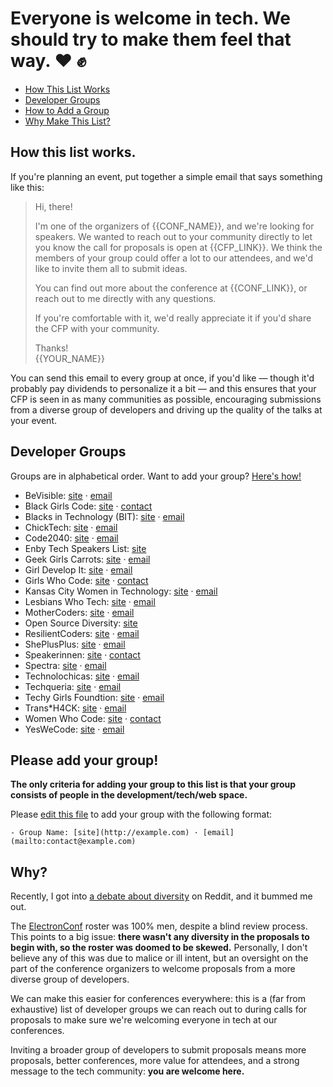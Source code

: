 # Everyone is welcome in tech. We should try to make them feel that way. ❤️ ✊

- [How This List Works](#how-this-list-works)
- [Developer Groups](#developer-groups)
- [How to Add a Group](#please-add-your-group)
- [Why Make This List?](#why)

## How this list works.

If you're planning an event, put together a simple email that says something like this:

> Hi, there!
> 
> I'm one of the organizers of {{CONF_NAME}}, and we're looking for speakers. We wanted to reach out to your community directly to let you know the call for proposals is open at {{CFP_LINK}}. We think the members of your group could offer a lot to our attendees, and we'd like to invite them all to submit ideas.
> 
> You can find out more about the conference at {{CONF_LINK}}, or reach out to me directly with any questions.
>
> If you're comfortable with it, we'd really appreciate it if you'd share the CFP with your community.
>
> Thanks!  
> {{YOUR_NAME}}

You can send this email to every group at once, if you'd like — though it'd probably pay dividends to personalize it a bit — and this ensures that your CFP is seen in as many communities as possible, encouraging submissions from a diverse group of developers and driving up the quality of the talks at your event.

## Developer Groups

Groups are in alphabetical order. Want to add your group? [Here's how!](#please-add-your-group)

- BeVisible: [site](http://bevisible.soy/) · [email](mailto:contact@bevisible.soy)
- Black Girls Code: [site](http://www.blackgirlscode.com/) · [contact](http://www.blackgirlscode.com/contact-us.html)
- Blacks in Technology (BIT): [site](https://www.blacksintechnology.net) · [email](mailto:contactus@blacksintechnology.net)
- ChickTech: [site](https://chicktech.org/) · [email](mailto:info@chicktech.org)
- Code2040: [site](http://www.code2040.org/mission/) · [email](mailto:info@code2040.org)
- Enby Tech Speakers List: [site](https://enbytech.github.io/) 
- Geek Girls Carrots: [site](http://gocarrots.org) · [email](mailto:hello@gocarrots.org)
- Girl Develop It: [site](https://www.girldevelopit.com) · [email](mailto:partnerships@girldevelopit.com)
- Girls Who Code: [site](https://girlswhocode.com) · [contact](https://girlswhocode.com/contact-us/)
- Kansas City Women in Technology: [site](http://www.kcwomenintech.org) · [email](mailto:info@kcwomenintech.org)
- Lesbians Who Tech: [site](https://lesbianswhotech.org/about) · [email](mailto:patty@lesbianswhotech.org)
- MotherCoders: [site](http://www.mothercoders.org/) · [email](mailto:info@mothercoders.org)
- Open Source Diversity: [site](https://opensourcediversity.org)
- ResilientCoders: [site](http://www.resilientcoders.org/) · [email](mailto:david@resilientcoders.org)
- ShePlusPlus: [site](http://sheplusplus.org) · [email](mailto:sheplusplus.ambassadors@gmail.com)
- Speakerinnen: [site](https://speakerinnen.org) · [contact](https://speakerinnen.org/en/contact)
- Spectra: [site](https://sospectra.com) · [email](mailto:hello@sospectra.com)
- Technolochicas: [site](http://technolochicas.org/) · [email](mailto:technolochicas@ncwit.org)
- Techqueria: [site](https://techqueria.org/) · [email](mailto:organizers@techqueria.org)
- Techy Girls Foundtion: [site](http://techygirls.org) · [email](mailto:geek@techygirls.org)
- Trans\*H4CK: [site](http://transhack.org) · [email](mailto:hello@transhack.org)
- Women Who Code: [site](https://www.womenwhocode.com/about) · [contact](https://www.womenwhocode.com/networks)
- YesWeCode: [site](https://www.yeswecode.org/) · [email](mailto:info@yeswecode.org)

## Please add your group!

**The only criteria for adding your group to this list is that your group consists of people in the development/tech/web space.**

Please [edit this file](https://github.com/jlengstorf/awesome-speaker-diversity/edit/master/README.md) to add your group with the following format:

```
- Group Name: [site](http://example.com) · [email](mailto:contact@example.com)
```

## Why?

Recently, I got into [a debate about diversity](https://www.reddit.com/r/javascript/comments/6f8u2s/githubs_electronconf_postponed_because_all_the/digz7hb/) on Reddit, and it bummed me out.

The [ElectronConf](http://electronconf.com/) roster was 100% men, despite a blind review process. This points to a big issue: **there wasn't any diversity in the proposals to begin with, so the roster was doomed to be skewed.** Personally, I don't believe any of this was due to malice or ill intent, but an oversight on the part of the conference organizers to welcome proposals from a more diverse group of developers.

We can make this easier for conferences everywhere: this is a (far from exhaustive) list of developer groups we can reach out to during calls for proposals to make sure we're welcoming everyone in tech at our conferences.

Inviting a broader group of developers to submit proposals means more proposals, better conferences, more value for attendees, and a strong message to the tech community: **you are welcome here.**

